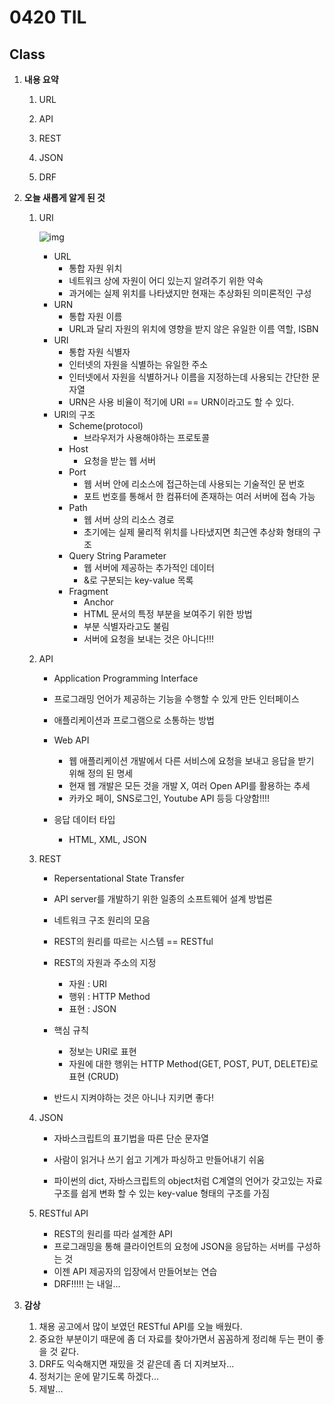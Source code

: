 # 0420 TIL

## Class

 1. **내용 요약**

    1. URL

    2. API

    3. REST

    4. JSON

    5. DRF

         

 2. **오늘 새롭게 알게 된 것**

    

    1. URI

         ![img](0420.assets/https%3A%2F%2Fs3-us-west-2.amazonaws.com%2Fsecure.notion-static.com%2Fc76d4682-7fbb-4983-b342-a89de4f9614a%2FUntitled.png)
    
         * URL
           * 통합 자원 위치
           * 네트워크 상에 자원이 어디 있는지 알려주기 위한 약속
           * 과거에는 실제 위치를 나타냈지만 현재는 추상화된 의미론적인 구성
         * URN
           * 통합 자원 이름
           * URL과 달리 자원의 위치에 영향을 받지 않은 유일한 이름 역할, ISBN
         * URI
           * 통합 자원 식별자
           * 인터넷의 자원을 식별하는 유일한 주소
           * 인터넷에서 자원을 식별하거나 이름을 지정하는데 사용되는 간단한 문자열
           * URN은 사용 비율이 적기에 URI == URN이라고도 할 수 있다.
         * URI의 구조
           * Scheme(protocol)
             * 브라우저가 사용해야하는 프로토콜
           * Host
             * 요청을 받는 웹 서버
           * Port
             * 웹 서버 안에 리소스에 접근하는데 사용되는 기술적인 문 번호
             * 포트 번호를 통해서 한 컴퓨터에 존재하는 여러 서버에 접속 가능
           * Path
             * 웹 서버 상의 리소스 경로
             * 초기에는 실제 물리적 위치를 나타냈지면 최근엔 추상화 형태의 구조
           * Query String Parameter
             * 웹 서버에 제공하는 추가적인 데이터
             * &로 구분되는 key-value 목록
           * Fragment
             * Anchor
             * HTML 문서의 특정 부분을 보여주기 위한 방법
             * 부분 식별자라고도 불림
             * 서버에 요청을 보내는 것은 아니다!!!
    
         
    
    1. API
    
         * Application Programming Interface
    
         * 프로그래밍 언어가 제공하는 기능을 수행할 수 있게 만든 인터페이스
    
         * 애플리케이션과 프로그램으로 소통하는 방법
    
         * Web API
    
           * 웹 애플리케이션 개발에서 다른 서비스에 요청을 보내고 응답을 받기 위해 정의 된 명세
           * 현재 웹 개발은 모든 것을 개발 X, 여러 Open API를 활용하는 추세
           * 카카오 페이, SNS로그인, Youtube API 등등 다양함!!!!
    
         * 응답 데이터 타입
    
           * HTML, XML, JSON
    
             
    
    1. REST
    
         * Repersentational State Transfer
    
         * API server를 개발하기 위한 일종의 소프트웨어 설계 방법론
    
         * 네트워크 구조 원리의 모음
    
         * REST의 원리를 따르는 시스템 == RESTful

         * REST의 자원과 주소의 지정

           * 자원 : URI
           * 행위 : HTTP Method
           * 표현 : JSON

         * 핵심 규칙

           * 정보는 URI로 표현
           * 자원에 대한 행위는 HTTP Method(GET, POST, PUT, DELETE)로 표현 (CRUD)
    
         * 반드시 지켜야하는 것은 아니나 지키면 좋다!
    
           

    1. JSON

         * 자바스크립트의 표기법을 따른 단순 문자열

         * 사람이 읽거나 쓰기 쉽고 기계가 파싱하고 만들어내기 쉬움

         * 파이썬의 dict, 자바스크립트의 object처럼 C계열의 언어가 갖고있는 자료구조를 쉽게 변화 할 수 있는 key-value 형태의 구조를 가짐
    
           
    
    1. RESTful API
    
         * REST의 원리를 따라 설계한 API
         * 프로그래밍을 통해 클라이언트의 요청에 JSON을 응답하는 서버를 구성하는 것
         * 이젠 API 제공자의 입장에서 만들어보는 연습
         * DRF!!!!! 는 내일...



 3. **감상**
     1. 채용 공고에서 많이 보였던 RESTful API를 오늘 배웠다.
     1. 중요한 부분이기 때문에 좀 더 자료를 찾아가면서 꼼꼼하게 정리해 두는 편이 좋을 것 같다.
     1. DRF도 익숙해지면 재밌을 것 같은데 좀 더 지켜보자...
     1. 정처기는 운에 맡기도록 하겠다...
     1. 제발...
